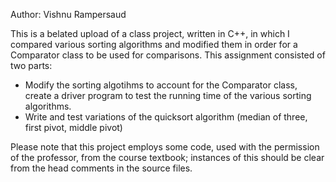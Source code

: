 Author: Vishnu Rampersaud 

This is a belated upload of a class project, written in C++, in which I compared various sorting algorithms and modified them in order for a Comparator class to be used for comparisons. 
This assignment consisted of two parts: 
- Modify the sorting algotihms to account for the Comparator class, create a driver program to test the running time of the various sorting algorithms. 
- Write and test variations of the quicksort algorithm (median of three, first pivot, middle pivot) 

Please note that this project employs some code, used with the permission of the professor, from the course textbook; instances of this should be clear from the head comments in the source files.